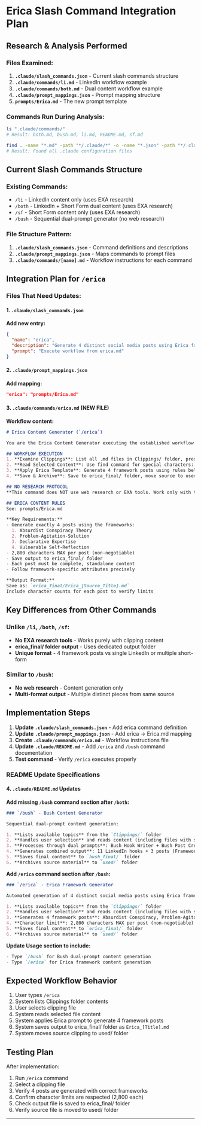 # Erica Slash Command Integration Plan

## Research & Analysis Performed

### Files Examined:
1. **`.claude/slash_commands.json`** - Current slash commands structure
2. **`.claude/commands/li.md`** - LinkedIn workflow example
3. **`.claude/commands/both.md`** - Dual content workflow example
4. **`.claude/prompt_mappings.json`** - Prompt mapping structure
5. **`prompts/Erica.md`** - The new prompt template

### Commands Run During Analysis:
```bash
ls ".claude/commands/"
# Result: both.md, bush.md, li.md, README.md, sf.md

find . -name "*.md" -path "*/.claude/*" -o -name "*.json" -path "*/.claude/*"
# Result: Found all .claude configuration files
```

## Current Slash Commands Structure

### Existing Commands:
- `/li` - LinkedIn content only (uses EXA research)
- `/both` - LinkedIn + Short Form dual content (uses EXA research)
- `/sf` - Short Form content only (uses EXA research)
- `/bush` - Sequential dual-prompt generator (no web research)

### File Structure Pattern:
1. **`.claude/slash_commands.json`** - Command definitions and descriptions
2. **`.claude/prompt_mappings.json`** - Maps commands to prompt files
3. **`.claude/commands/[name].md`** - Workflow instructions for each command

## Integration Plan for `/erica`

### Files That Need Updates:

#### 1. `.claude/slash_commands.json`
**Add new entry:**
```json
{
  "name": "erica",
  "description": "Generate 4 distinct social media posts using Erica frameworks - creates Absurdist Conspiracy, Problem-Agitation-Solution, Declarative Expertise, and Vulnerable Self-Reflection posts",
  "prompt": "Execute workflow from erica.md"
}
```

#### 2. `.claude/prompt_mappings.json`
**Add mapping:**
```json
"erica": "prompts/Erica.md"
```

#### 3. `.claude/commands/erica.md` (NEW FILE)
**Workflow content:**
```markdown
# Erica Content Generator (`/erica`)

You are the Erica Content Generator executing the established workflow. Follow these steps:

## WORKFLOW EXECUTION
1. **Examine Clippings**: List all .md files in Clippings/ folder, present as numbered options for user selection
2. **Read Selected Content**: Use find command for special characters: find "C:\Users\User\Downloads\General\Vanderbilt Money\Clippings" -name "*keyword*" -exec cat {} \;
3. **Apply Erica Template**: Generate 4 framework posts using rules below (NO web research needed)
4. **Save & Archive**: Save to erica_final/ folder, move source to used/

## NO RESEARCH PROTOCOL
**This command does NOT use web research or EXA tools. Work only with the clipping content provided.**

## ERICA CONTENT RULES
See: prompts/Erica.md

**Key Requirements:**
- Generate exactly 4 posts using the frameworks:
  1. Absurdist Conspiracy Theory
  2. Problem-Agitation-Solution
  3. Declarative Expertise
  4. Vulnerable Self-Reflection
- 2,800 characters MAX per post (non-negotiable)
- Save output to erica_final/ folder
- Each post must be complete, standalone content
- Follow framework-specific attributes precisely

**Output Format:**
Save as: `erica_final/Erica_[Source_Title].md`
Include character counts for each post to verify limits
```

## Key Differences from Other Commands

### Unlike `/li`, `/both`, `/sf`:
- **No EXA research tools** - Works purely with clipping content
- **erica_final/ folder output** - Uses dedicated output folder
- **Unique format** - 4 framework posts vs single LinkedIn or multiple short-form

### Similar to `/bush`:
- **No web research** - Content generation only
- **Multi-format output** - Multiple distinct pieces from same source

## Implementation Steps

1. **Update `.claude/slash_commands.json`** - Add erica command definition
2. **Update `.claude/prompt_mappings.json`** - Add erica → Erica.md mapping
3. **Create `.claude/commands/erica.md`** - Workflow instructions file
4. **Update `.claude/README.md`** - Add `/erica` and `/bush` command documentation
5. **Test command** - Verify `/erica` executes properly

### README Update Specifications

#### 4. `.claude/README.md` Updates

**Add missing `/bush` command section after `/both`:**
```markdown
### `/bush` - Bush Content Generator

Sequential dual-prompt content generation:

1. **Lists available topics** from the `Clippings/` folder
2. **Handles user selection** and reads content (including files with special characters)
3. **Processes through dual prompts**: Bush Hook Writer + Bush Post Creator
4. **Generates combined output**: 11 LinkedIn hooks + 3 posts (Framework, Story, Listicle)
5. **Saves final content** to `bush_final/` folder
6. **Archives source material** to `used/` folder
```

**Add `/erica` command section after `/bush`:**
```markdown
### `/erica` - Erica Framework Generator

Automated generation of 4 distinct social media posts using Erica frameworks:

1. **Lists available topics** from the `Clippings/` folder
2. **Handles user selection** and reads content (including files with special characters)
3. **Generates 4 framework posts**: Absurdist Conspiracy, Problem-Agitation-Solution, Declarative Expertise, Vulnerable Self-Reflection
4. **Character limit**: 2,800 characters MAX per post (non-negotiable)
5. **Saves final content** to `erica_final/` folder
6. **Archives source material** to `used/` folder
```

**Update Usage section to include:**
```markdown
- Type `/bush` for Bush dual-prompt content generation
- Type `/erica` for Erica framework content generation
```

## Expected Workflow Behavior

1. User types `/erica`
2. System lists Clippings folder contents
3. User selects clipping file
4. System reads selected file content
5. System applies Erica prompt to generate 4 framework posts
6. System saves output to erica_final/ folder as `Erica_[Title].md`
7. System moves source clipping to used/ folder

## Testing Plan

After implementation:
1. Run `/erica` command
2. Select a clipping file
3. Verify 4 posts are generated with correct frameworks
4. Confirm character limits are respected (2,800 each)
5. Check output file is saved to erica_final/ folder
6. Verify source file is moved to used/ folder

---

